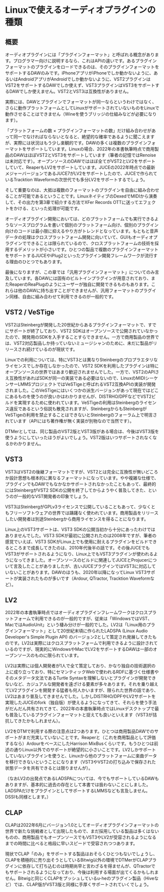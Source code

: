
# Linuxで使えるオーディオプラグインの種類

## 概要

オーディオプラグインには「プラグインフォーマット」と呼ばれる概念があります。プログラマー向けに説明するなら、これはAPIの違いです。あるプラグインフォーマットのプラグインをロードできるのは、そのプラグインフォーマットをサポートするDAWのみです。iPhoneアプリがiPhoneでしか動かないように、あるいはAndroidアプリがAndroidでしか動かないように、VST2プラグインはVST2をサポートするDAWでしか使えず、VST3プラグインはVST3をサポートするDAWでしか使えません。VST2とVST3は互換性がありません。

実際には、DAWとプラグインでフォーマットが同一ならというわけではなく、さらに動作プラットフォームとしてLinuxがサポートされていないものをLinuxで動作させることはできません（Wineを使うブリッジの仕組みなどが必要になります）。

「プラットフォームの数 × プラグインフォーマットの数」だけ組み合わせがあって同一でなければならないとなると、絶望的な確率であるように聞こえますが、実際には状況はもう少し楽観的です。DAWの多くは複数のプラグインフォーマットをサポートしています。Linuxの場合、2022年の本書執筆時点で商用製品のDAWはほぼVST2とVST3をサポートしています（筆者の記憶ではRenoiseは未対応です）。オープンソースのDAWではほぼ全てがVST2とLV2をサポートしていて、ReaperもLV2をサポートしています。JUCEの2022年時点での最新メジャーバージョンであるJUCE7がLV2をサポートしたので、JUCEで作られているTracktion Waveformの次世代でも多分LV2をサポートするでしょう。

そして重要なのは、大抵は複数のフォーマットのプラグインを自由に組み合わせることが可能であるということです。LinuxネイティブのDexedでMIDIから演奏して、その出力を第3章で紹介する方法でXFer Records OTTに送ってエフェクトをかける、といった処理が可能です。

オーディオプラグイン開発においては、どのプラットフォームでも実行できるようなソースプログラムを書いて個別のプラットフォーム向け、個別のプラグイン向けのコードは最小限に抑えるやり方がトレンドとなっています。もともと音声データの処理はクロスプラットフォーム開発に向いていて、GUIもオーディオプラグインでできることは限られているので、クロスプラットフォームの技術を採用するデメリットが小さいです。ひとつの製品で複数のプラグインフォーマットをサポートするJUCEやiPlug2といったプラグイン開発フレームワークが流行する理由のひとつでもあります。

最後になりますが、この章では「汎用プラグインフォーマット」についてのみ言及しています。各DAWには固有のビルトインプラグインが用意されており、またReaperのReaPlugのようにユーザーが独自に開発できるものもあります。これらは他のDAWに持ち出すことができませんが、汎用フォーマットのプラグイン同様、自由に組み合わせて利用できるのが一般的です。

## VST2 / VeSTige

VST2はSteinbergが開発した20世紀からあるプラグインフォーマットで、すでにサポートが終了しており、VST2 SDKはオープンソースで公開されていなかったので、開発用のSDKを入手することすらできません。一方で商用製品の世界では、VST2対応製品しか持っていないミュージシャンのために、未だに製品がリリースされ続けているのが現状です。

Linuxでの利用については、特にVST3とは異なりSteinbergのプロプラエタリなライセンスでしか存在しなかったので、VST2 SDKを利用したプラグインは特にオープンソースの世界ではあまり歓迎されませんでした。一方で、VST2のAPIさえ互換性があればSDKが同一の実装である必要はないので、LinuxのMIDIシーケンサーLMMSプロジェクトではVeSTigeと呼ばれるVST2互換APIの実装が開発されました。このVeSTigeにはいくつかの派生バージョンがあって現在ではどこにあるものを使うのが良いかはわかりませんが、DISTRHO/DPFなどでVST2ビルドを実現するために使われています。VeSTigeの利用はSteinbergのライセンス違反であるという俗説も散見されますが、SteinbergからもSteinbergがVeSTigeの利用を禁止することはできないとSteinbergのフォーラム上で明言されています（APIにはち著作権が無く実装が別物なので当然です）。

DTMerとしては、同じ製品のVST2版とVST3版がある場合は、今後はVST3版を使うようにしていったほうがよいでしょう。VST2版はいつサポートされなくなるかわかりません。

## VST3

VST3はVST2の後継フォーマットですが、VST2とは完全に互換性が無いどころか設計思想も根本的に異なるフォーマットになっています。やや複雑な仕様で、プラグインでもDAWでもなかなかサポートされなかったこともあって、最終的にはSteinbergがVST2 SDKの公開を終了してからようやく普及してきた、というのが一般的なVST開発者の印象でしょう。

VST3はSteinbergがGPLv3ライセンスで公開していることもあって、少なくともフリーソフトウェアの世界では躊躇なく使われています。商用製品をリリースしたい開発者は別途Steinbergから商用ライセンスを得ることになります。

Linux上のVST3サポートは、VST3 SDKの公開当初から十分にあったわけではありませんでした。VST3 SDKが最初に公開されたのは2008年ですが、筆者の感覚でいえば、VST3 SDKがLinux上でも使用に耐えるプラグインをビルドできるところまで成長してきたのは、2010年代後半の話です。その後JUCEでもVST3がサポートされるようになり、Linux上でもVST3プラグインが使われるようになってきました。オープンソースのビルドに関連してJUCEとProjucerについて言及したことがありましたが、古いJUCEプラグインではVST3に対応していないことがあります。DAWのほうも、2020年以降になってLinux VST3サポートが実装されたものが多いです（Ardour, QTractor, Tracktion Waveformなど）。

## LV2

2022年の本書執筆時点ではオーディオプラグインフレームワークはクロスプラットフォームで利用できるのが一般的ですが、従来は「WindowsではVST、MacではAudioUnit」という棲み分けが一般的でした。LV2は「Linux用のプラグインフォーマット」として20世紀末頃に作られたLADSPA (Linux Audio Developer's Simple Plugin API) のバージョン2として策定され発展してきたものです。LV2は実際にはクロスプラットフォームで利用できるように設計されているのですが、現実的にWindowsやMacでLV2をサポートするDAWは一部のオープンソースのものに限られています。

LV2は実際には個人開発者が1人で全て策定しており、かなり独自の技術選択の上に成り立っており、特にセマンティックWebで使われるRDFに基づく仕様書やそのメタデータ文法であるTurtle Syntaxを理解しないとプラグインが開発できないなど、カジュアルな開発者を遠ざける要素が多々あります。それを乗り越えてLV2プラグインを開発する猛者も何人かいますが、限られた世界の話であり、LV2はあまり普及してきませんでした。しかしDISTRHO/DPFやLV2サポートを実現したJUCEのfork（独自版）が使えるようになってきて、それらを使う手法がだんだん共有されてきて、2022年の本書執筆時点ではLinuxデスクトップで最も普及しているプラグインフォーマットと捉えても良いといえます（VST3が拮抗してきたかもしれません）。

LV2をDTMで利用する際の注意点は2つあります。ひとつは商用製品DAWでのサポートがまだ充実していないことです。Reaperと（これを商用製品として評価するなら）ArdourをベースにしたHarrison MixBusくらいです。もうひとつは前述の通りLinux以外でのサポートが絶望的に小さいことです。LV2しかサポートしていないプラグインを使うと、Linuxから他のプラットフォームに楽曲データを移行できないということになります（VST3やVST2の打ち込みで保存された状態データを共有できるとは限りませんが）。

（なおLV2の出発点であるLADSPAについては、今でもサポートしているDAWもありますが、基本的に過去の存在として本書では扱わないことにしました。LADSPAだけをプラグインとしてサポートするLMMSなども言及しません。DSSIも同様とします。）

## CLAP

CLAPは2022年6月にバージョン1.0としてオーディオプラグインフォーマットの世界で新たな挑戦者として出現したもので、まだ採用している製品は多くはないものの、商用製品でもオープンソースでもVST3やLV2が受容されるようになるまでの時間に比べると格段に早いスピードで受容されつつあります。

現状でCLAP「のみ」をサポートする製品はおそらくひとつもないでしょうし、CLAPを積極的に売り出そうとしているBitwig以外の環境でDTMerがCLAPプラグインに依存して打ち込むのは時期尚早と言わざるを得ませんが、QTractorでもサポートされるようになっており、今後は利用する場面が出てくるかもしれません。Bitwigと同じくCLAPをプッシュしているu-heのプラグイン製品（Hiveなど）では、CLAP版がVST3版と同様に手厚くサポートされていくでしょう。

